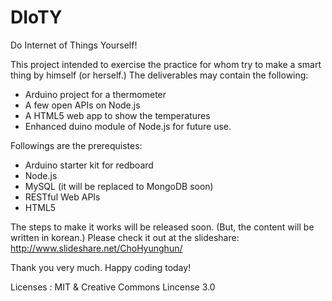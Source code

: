 DIoTY
=====

Do Internet of Things Yourself!

This project intended to exercise the practice for whom try to make a smart thing by himself (or herself.)
The deliverables may contain the following:
- Arduino project for a thermometer
- A few open APIs on Node.js
- A HTML5 web app to show the temperatures
- Enhanced duino module of Node.js for future use. 


Followings are the prerequistes:

- Arduino starter kit for redboard 
- Node.js
- MySQL (it will be replaced to MongoDB soon)
- RESTful Web APIs
- HTML5

The steps to make it works will be released soon. (But, the content will be written in korean.)
Please check it out at the slideshare: http://www.slideshare.net/ChoHyunghun/

Thank you very much.
Happy coding today!


Licenses : MIT & Creative Commons Lincense 3.0
